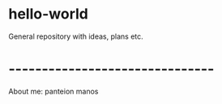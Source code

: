 # hello-world
General repository with ideas, plans etc.
# -------------------------------
About me:
panteion manos
